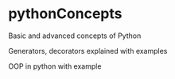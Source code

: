 # pythonConcepts
Basic and advanced concepts of Python

Generators, decorators explained with examples

OOP in python with example  

